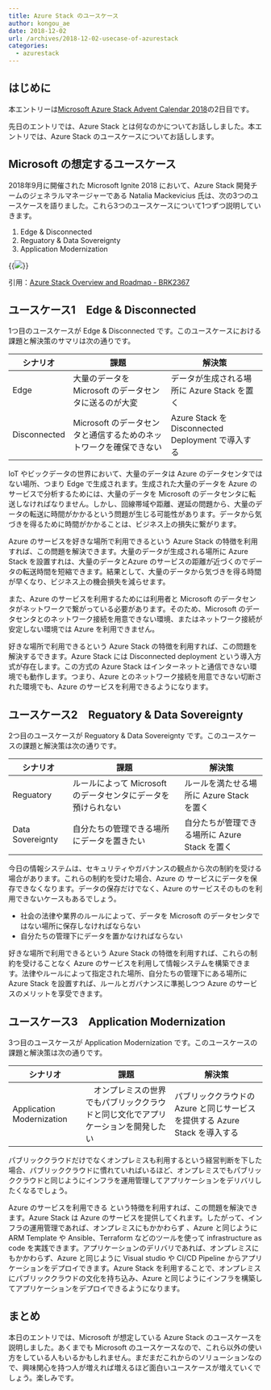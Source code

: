 ```yaml
---
title: Azure Stack のユースケース
author: kongou_ae
date: 2018-12-02
url: /archives/2018-12-02-usecase-of-azurestack
categories:
  - azurestack
---
```


## はじめに

本エントリーは[Microsoft Azure Stack Advent Calendar 2018](https://qiita.com/advent-calendar/2018/azure-stack)の2日目です。

先日のエントリでは、Azure Stack とは何なのかについてお話ししました。本エントリでは、Azure Stack のユースケースについてお話しします。

## Microsoft の想定するユースケース

2018年9月に開催された Microsoft Ignite 2018 において、Azure Stack 開発チームのジェネラルマネージャーである Natalia Mackevicius 氏は、次の3つのユースケースを語りました。これら3つのユースケースについて1つずつ説明していきます。

1. Edge & Disconnected
2. Reguatory & Data Sovereignty
3. Application Modernization

{{<img src="./../../images/2018-12-02-001.png">}}

引用：[Azure Stack Overview and Roadmap - BRK2367](https://www.youtube.com/watch?v=IIgyt80dfgY)

## ユースケース1　Edge & Disconnected

1つ目のユースケースが Edge & Disconnected です。このユースケースにおける課題と解決策のサマリは次の通りです。

|シナリオ | 課題 | 解決策 |
|--------|------|---------|
| Edge | 大量のデータを Microsoft のデータセンタに送るのが大変 |  データが生成される場所に Azure Stack を置く|
| Disconnected |  Microsoft のデータセンタと通信するためのネットワークを確保できない | Azure Stack を Disconnected Deployment で導入する |

IoT やビックデータの世界において、大量のデータは Azure のデータセンタではない場所、つまり Edge で生成されます。生成された大量のデータを Azure のサービスで分析するためには、大量のデータを Microsoft のデータセンタに転送しなければなりません。しかし、回線帯域や距離、遅延の問題から、大量のデータの転送に時間がかかるという問題が生じる可能性があります。データから気づきを得るために時間がかかることは、ビジネス上の損失に繋がります。

Azure のサービスを好きな場所で利用できるという Azure Stack の特徴を利用すれば、この問題を解決できます。大量のデータが生成される場所に Azure Stack を設置すれは、大量のデータとAzure のサービスの距離が近づくのでデータの転送時間を短縮できます。結果として、大量のデータから気づきを得る時間が早くなり、ビジネス上の機会損失を減らせます。

また、Azure のサービスを利用するためには利用者と Microsoft のデータセンタがネットワークで繋がっている必要があります。そのため、Microsoft のデータセンタとのネットワーク接続を用意できない環境、またはネットワーク接続が安定しない環境では Azure を利用できません。

好きな場所で利用できるという Azure Stack の特徴を利用すれば、この問題を解決するできます。Azure Stack には Disconnected deployment という導入方式が存在します。この方式の Azure Stack はインターネットと通信できない環境でも動作します。つまり、Azure とのネットワーク接続を用意できない切断された環境でも、Azure のサービスを利用できるようになります。

## ユースケース2　Reguatory & Data Sovereignty

2つ目のユースケースが Reguatory & Data Sovereignty です。このユースケースの課題と解決策は次の通りです。

|シナリオ | 課題 | 解決策 |
|--------|------|---------|
| Reguatory | ルールによって Microsoft のデータセンタにデータを預けられない | ルールを満たせる場所に Azure Stack を置く　|
| Data Sovereignty | 自分たちの管理できる場所にデータを置きたい | 自分たちが管理できる場所に Azure Stack を置く |

今日の情報システムは、セキュリティやガバナンスの観点から次の制約を受ける場合があります。これらの制約を受けた場合、Azure の サービスにデータを保存できなくなります。データの保存だけでなく、Azure のサービスそのものを利用できないケースもあるでしょう。

- 社会の法律や業界のルールによって、データを Microsoft のデータセンタではない場所に保存しなければならない
- 自分たちの管理下にデータを置かなければならない

好きな場所で利用できるという Azure Stack の特徴を利用すれば、これらの制約を受けることなく Azure のサービスを利用して情報システムを構築できます。法律やルールによって指定された場所、自分たちの管理下にある場所に Azure Stack を設置すれば、ルールとガバナンスに準拠しつつ Azure のサービスのメリットを享受できます。
 
##  ユースケース3　Application Modernization

3つ目のユースケースが Application Modernization です。このユースケースの課題と解決策は次の通りです。

|シナリオ | 課題 | 解決策 |
|--------|------|---------|
|Application Modernization|　オンプレミスの世界でもパブリッククラウドと同じ文化でアプリケーションを開発したい | パブリッククラウドの Azure と同じサービスを提供する Azure Stack を導入する |

パブリッククラウドだけでなくオンプレミスも利用するという経営判断を下した場合、パブリッククラウドに慣れていればいるほど、オンプレミスでもパブリッククラウドと同じようにインフラを運用管理してアプリケーションをデリバリしたくなるでしょう。

Azure のサービスを利用できる という特徴を利用すれば、この問題を解決できます。Azure Stack は Azure のサービスを提供してくれます。したがって、インフラの運用管理であれば、オンプレミスにもかかわらず 、Azure と同じように ARM Template や Ansible、Terraform などのツールを使って infrastructure as code を実践できます。アプリケーションのデリバリであれば、オンプレミスにもかかわらず、Azure と同じように Visual studio や CI/CD Pipeline からアプリケーションをデプロイできます。Azure Stack を利用することで、オンプレミスにパブリッククラウドの文化を持ち込み、Azure と同じようにインフラを構築してアプリケーションをデプロイできるようになります。

## まとめ

本日のエントリでは、Microsoft が想定している Azure Stack のユースケースを説明しました。あくまでも Microsoft のユースケースなので、これら以外の使い方をしている人もいるかもしれません。まだまだこれからのソリューションなので、興味関心を持つ人が増えれば増えるほど面白いユースケースが増えていくでしょう。楽しみです。
